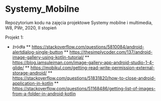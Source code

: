 # Systemy_Mobilne
Repozytorium kodu na zajęcia projektowe Systemy mobilne i multimedia, W8, PWr, 2020, II stopień

Projekt 1:
* źródła
** https://stackoverflow.com/questions/5810084/android-alertdialog-single-button
** https://thesimplycoder.com/137/android-image-gallery-using-kotlin-tutorial/
** https://blog.iamsuleiman.com/image-gallery-app-android-studio-1-4-glide/
** https://mobikul.com/getting-read-write-permission-external-storage-android/
** https://stackoverflow.com/questions/51831820/how-to-close-android-application-in-kotlin
** https://stackoverflow.com/questions/51168486/getting-list-of-images-from-a-folder-in-android-kotlin
